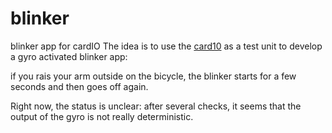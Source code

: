 # blinker
blinker app for cardIO
The idea is to use the [card10](git@github.com:steviehs/blinker.git)
as a test unit to develop a gyro activated blinker app:

if you rais your arm outside on the bicycle, the blinker starts for a
few seconds and then goes off again.

Right now, the status is unclear: after several checks, it seems
that the output of the gyro is not really deterministic.
